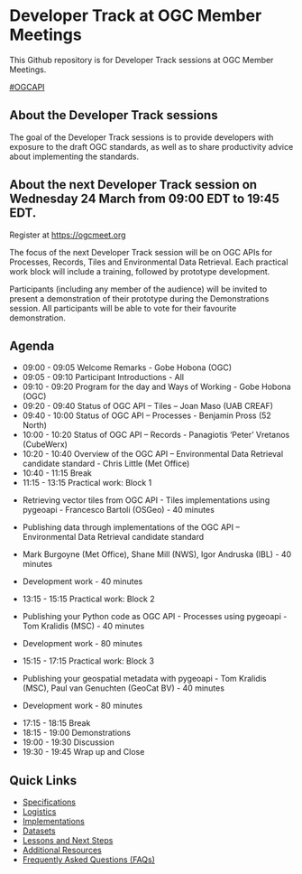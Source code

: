 # Developer Track at OGC Member Meetings



This Github repository is for Developer Track sessions at OGC Member Meetings.

[#OGCAPI](https://twitter.com/hashtag/OGCAPI)


About the Developer Track sessions
----------------

The goal of the Developer Track sessions is to provide developers with exposure to the draft OGC standards, as well as to share productivity advice about implementing the standards.

About the next Developer Track session on Wednesday 24 March from 09:00 EDT to 19:45 EDT.
----------------

Register at https://ogcmeet.org

The focus of the next Developer Track session will be on OGC APIs for Processes, Records, Tiles and Environmental Data Retrieval. Each practical work block will include a training, followed by prototype development.

Participants (including any member of the audience) will be invited to present a demonstration of their prototype during the Demonstrations session. All participants will be able to vote for their favourite demonstration.



Agenda
------

* 09:00 - 09:05 Welcome Remarks - Gobe Hobona (OGC)
* 09:05 - 09:10 Participant Introductions - All
* 09:10 - 09:20 Program for the day and Ways of Working - Gobe Hobona (OGC)
* 09:20 - 09:40 Status of OGC API – Tiles – Joan Maso (UAB CREAF)
* 09:40 - 10:00 Status of OGC API – Processes - Benjamin Pross (52 North)
* 10:00 - 10:20 Status of OGC API – Records - Panagiotis ‘Peter’ Vretanos (CubeWerx)
* 10:20 - 10:40 Overview of the OGC API – Environmental Data Retrieval candidate standard - Chris Little (Met Office)
* 10:40 - 11:15 Break
* 11:15 - 13:15 Practical work: Block 1

- Retrieving vector tiles from OGC API - Tiles implementations using pygeoapi - Francesco Bartoli (OSGeo) - 40 minutes

-	Publishing data through implementations of the OGC API – Environmental Data Retrieval candidate standard

- Mark Burgoyne (Met Office), Shane Mill (NWS), Igor Andruska (IBL) - 40 minutes

-	Development work - 40 minutes

* 13:15 - 15:15 Practical work: Block 2

-	Publishing your Python code as OGC API - Processes using pygeoapi - Tom Kralidis (MSC) - 40 minutes

-	Development work - 80 minutes

* 15:15 - 17:15 Practical work: Block 3

-	Publishing your geospatial metadata with pygeoapi - Tom Kralidis (MSC), Paul van Genuchten (GeoCat BV) - 40 minutes

-	Development work - 80 minutes

* 17:15 - 18:15 Break
* 18:15 - 19:00 Demonstrations
* 19:00 - 19:30 Discussion
* 19:30 - 19:45 Wrap up and Close

Quick Links
------

* [Specifications](./specs.adoc)
* [Logistics](./logistics.adoc)
* [Implementations](./implementations.adoc)
* [Datasets](./Shared_Datasets/README.md)
* [Lessons and Next Steps](./lessonsAndNextSteps.adoc)
* [Additional Resources](./additionalResources.adoc)
* [Frequently Asked Questions (FAQs)](./FAQ.adoc)
